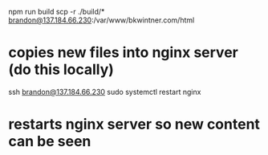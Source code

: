 npm run build
scp -r ./build/* brandon@137.184.66.230:/var/www/bkwintner.com/html
# copies new files into nginx server (do this locally)

ssh brandon@137.184.66.230
sudo systemctl restart nginx
# restarts nginx server so new content can be seen
